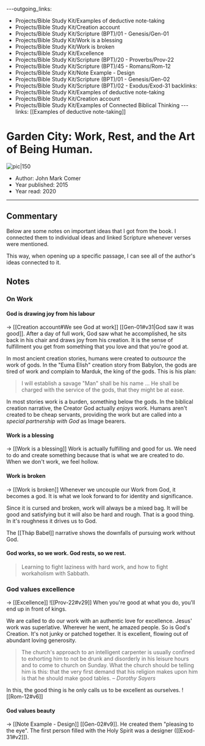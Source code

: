 ---outgoing_links:
  - Projects/Bible Study Kit/Examples of deductive note-taking
  - Projects/Bible Study Kit/Creation account
  - Projects/Bible Study Kit/Scripture (BPT)/01 - Genesis/Gen-01
  - Projects/Bible Study Kit/Work is a blessing
  - Projects/Bible Study Kit/Work is broken
  - Projects/Bible Study Kit/Excellence
  - Projects/Bible Study Kit/Scripture (BPT)/20 - Proverbs/Prov-22
  - Projects/Bible Study Kit/Scripture (BPT)/45 - Romans/Rom-12
  - Projects/Bible Study Kit/Note Example - Design
  - Projects/Bible Study Kit/Scripture (BPT)/01 - Genesis/Gen-02
  - Projects/Bible Study Kit/Scripture (BPT)/02 - Exodus/Exod-31
backlinks:
  - Projects/Bible Study Kit/Examples of deductive note-taking
  - Projects/Bible Study Kit/Creation account
  - Projects/Bible Study Kit/Examples of Connected Biblical Thinking
---links: [[Examples of deductive note-taking]]
# Garden City: Work, Rest, and the Art of Being Human.
![pic|150](https://i.gr-assets.com/images/S/compressed.photo.goodreads.com/books/1442843359l/23403781._SX98_.jpg)
* Author: John Mark Comer
* Year published: 2015
* Year read: 2020
***
## Commentary
Below are some notes on important ideas that I got from the book. I connected them to individual ideas and linked Scripture whenever verses were mentioned.

This way, when opening up a specific passage, I can see all of the author's ideas connected to it.

## Notes
### On Work
#### God is drawing joy from his labour
→ [[Creation account#We see God at work]]
[[Gen-01#v31|God saw it was good]]. After a day of full work, God saw what he accomplished, he sits back in his chair and draws joy from his creation. It is the sense of fulfillment you get from something that you love and that you're good at.

In most ancient creation stories, humans were created to *outsource* the work of gods. In the "Euma Elish" creation story from Babylon, the gods are tired of work and complain to Marduk, the king of the gods. This is his plan:

> I will establish a savage
> "Man" shall be his name …
> He shall be charged with the service of the gods,
> that they might be at ease.

In most stories work is a burden, something below the gods. In the biblical creation narrative, the Creator God actually *enjoys* work. Humans aren't created to be cheap servants, providing the work but are called into a *special partnership with God* as Image bearers.

#### Work is a blessing
 → [[Work is a blessing]]
Work is actually fulfilling and good for us. We need to do and create something because that is what we are created to do. When we don't work, we feel hollow.

#### Work is broken
→ [[Work is broken]]
Whenever we uncouple our Work from God, it becomes a god. It is what we look forward to for identity and significance.

Since it is cursed and broken, work will always be a mixed bag. It will be good and satisfying but it will also be hard and rough. That is a good thing. In it's roughness it drives us to God.

The [[Tháp Babel]] narrative shows the downfalls of pursuing work without God.

#### God works, so we work. God rests, so we rest.
> Learning to fight laziness with hard work, and how to fight workaholism with Sabbath.


### God values excellence
→ [[Excellence]]
![[Prov-22#v29]]
When you're good at what you do, you'll end up in front of kings.

We are called to do our work with an authentic love for excellence. Jesus' work was superlative. Wherever he went, he amazed people. So is God's Creation. It's not junky or patched together. It is excellent, flowing out of abundant loving generosity.

> The church's approach to an intelligent carpenter is usually confined to exhorting him to not be drunk and disorderly in his leisure hours and to come to church on Sunday. What the church should be telling him is this: that the very first demand that his religion makes upon him is that he should make good tables.
> – *Dorothy Sayers*

In this, the good thing is he only calls us to be excellent as ourselves.
![[Rom-12#v6]]

#### God values beauty
→ [[Note Example - Design]]
[[Gen-02#v9]]. He created them "pleasing to the eye". The first person filled with the Holy Spirit was a designer ([[Exod-31#v2]]).

